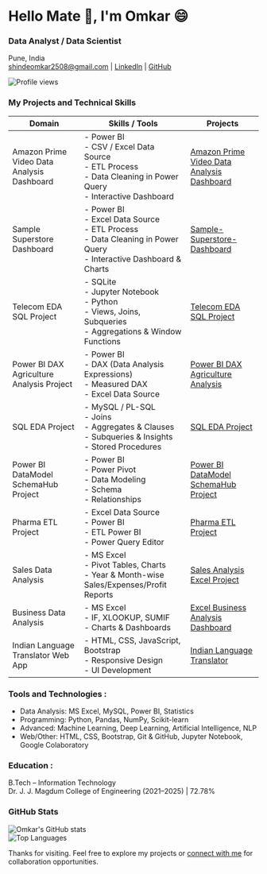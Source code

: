 # Hello Mate 🤝, I'm Omkar 😄

### Data Analyst / Data Scientist  
Pune, India  
shindeomkar2508@gmail.com | [LinkedIn](https://www.linkedin.com/in/omkar-shinde-64a479245) | [GitHub](https://github.com/omkarshinde25)

![Profile views](https://komarev.com/ghpvc/?username=omkarshinde25&color=blue)


### My Projects and Technical Skills

| Domain                                      | Skills / Tools                                                                 | Projects                                                                                   |
|---------------------------------------------|--------------------------------------------------------------------------------|--------------------------------------------------------------------------------------------|
| Amazon Prime Video Data Analysis Dashboard  | - Power BI<br>- CSV / Excel Data Source<br>- ETL Process<br>- Data Cleaning in Power Query<br>- Interactive Dashboard | [Amazon Prime Video Data Analysis Dashboard](https://github.com/omkarshinde25/Amazon-Prime-Video-Data-Analysis-Dashboard) |
| Sample Superstore Dashboard | - Power BI<br>- Excel Data Source<br>- ETL Process<br>- Data Cleaning in Power Query<br>- Interactive Dashboard & Charts | [Sample-Superstore-Dashboard](https://github.com/omkarshinde25/Sample-Superstore-Dashboard/tree/main) |
| Telecom EDA SQL Project                     | - SQLite<br>- Jupyter Notebook <br>- Python <br>- Views, Joins, Subqueries<br>- Aggregations & Window Functions | [Telecom EDA SQL Project](https://github.com/omkarshinde25/Telecom-EDA-SQL-Project) |
| Power BI DAX Agriculture Analysis Project   | - Power BI<br>- DAX (Data Analysis Expressions)<br>- Measured DAX<br>- Excel Data Source | [Power BI DAX Agriculture Analysis](https://github.com/omkarshinde25/Power-BI-DAX-Agriculture-Analysis) |
| SQL EDA Project                             | - MySQL / PL-SQL<br>- Joins<br>- Aggregates & Clauses<br>- Subqueries & Insights<br>- Stored Procedures<br> | [SQL EDA Project](https://github.com/omkarshinde25/SQL-EDA-Project-/tree/main) |
| Power BI DataModel SchemaHub Project        | - Power BI<br>- Power Pivot<br>- Data Modeling<br>- Schema<br>- Relationships  | [Power BI DataModel SchemaHub Project](https://github.com/omkarshinde25/PowerBI-DataModel-SchemaHub) |
| Pharma ETL Project                          | - Excel Data Source<br>- Power BI<br>- ETL Power BI<br>- Power Query Editor             | [Pharma ETL Project](https://github.com/omkarshinde25/pharma-etl-project/tree/main)         |
| Sales Data Analysis                         | - MS Excel<br>- Pivot Tables, Charts<br>- Year & Month-wise Sales/Expenses/Profit Reports | [Sales Analysis Excel Project](https://github.com/omkarshinde25/Sales-Analysis-Excel-Project) |
| Business Data Analysis                      | - MS Excel<br>- IF, XLOOKUP, SUMIF<br>- Charts & Dashboards                   | [Excel Business Analysis Dashboard](https://github.com/omkarshinde25/Business-Analysis-Excel-Project) |
| Indian Language Translator Web App          | - HTML, CSS, JavaScript, Bootstrap<br>- Responsive Design<br>- UI Development | [Indian Language Translator](https://github.com/omkarshinde25/Indian_Regional_Language_Translation_System) |


### Tools and Technologies :

- Data Analysis: MS Excel, MySQL, Power BI, Statistics  
- Programming: Python, Pandas, NumPy, Scikit-learn  
- Advanced: Machine Learning, Deep Learning, Artificial Intelligence, NLP  
- Web/Other: HTML, CSS, Bootstrap, Git & GitHub, Jupyter Notebook, Google Colaboratory  


### Education :

B.Tech – Information Technology  
Dr. J. J. Magdum College of Engineering (2021–2025) | 72.78%


### GitHub Stats

![Omkar's GitHub stats](https://github-readme-stats.vercel.app/api?username=omkarshinde25&show_icons=true&theme=default)  
![Top Languages](https://github-readme-stats.vercel.app/api/top-langs/?username=omkarshinde25&layout=compact&theme=default)


Thanks for visiting. Feel free to explore my projects or [connect with me](https://www.linkedin.com/in/omkar-shinde-64a479245) for collaboration opportunities.

